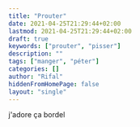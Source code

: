 ```yaml
---
title: "Prouter"
date: 2021-04-25T21:29:44+02:00
lastmod: 2021-04-25T21:29:44+02:00
draft: true
keywords: ["prouter", "pisser"]
description: ""
tags: ["manger", "péter"]
categories: []
author: "Rifal"
hiddenFromHomePage: false
layout: "single"
---
```


j'adore ça bordel

